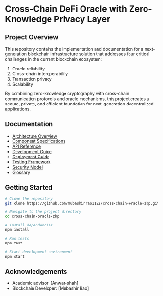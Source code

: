 # Cross-Chain DeFi Oracle with Zero-Knowledge Privacy Layer



## Project Overview

This repository contains the implementation and documentation for a next-generation blockchain infrastructure solution that addresses four critical challenges in the current blockchain ecosystem:

1. Oracle reliability
2. Cross-chain interoperability
3. Transaction privacy
4. Scalability

By combining zero-knowledge cryptography with cross-chain communication protocols and oracle mechanisms, this project creates a secure, private, and efficient foundation for next-generation decentralized applications.

## Documentation

- [Architecture Overview](architecture/overview.md)
- [Component Specifications](specifications/index.md)
- [API Reference](api/index.md)
- [Development Guide](guides/development.md)
- [Deployment Guide](guides/deployment.md)
- [Testing Framework](testing/index.md)
- [Security Model](security/index.md)
- [Glossary](glossary.md)

## Getting Started

```bash
# Clone the repository
git clone https://github.com/mubashirrao1122/cross-chain-oracle-zkp.git

# Navigate to the project directory
cd cross-chain-oracle-zkp

# Install dependencies
npm install

# Run tests
npm test

# Start development environment
npm start
```


## Acknowledgements

- Academic advisor: [Anwar-shah]
- Blockchain Developer: [Mubashir Rao]

